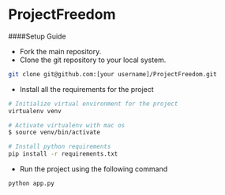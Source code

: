 # ProjectFreedom

####Setup Guide
+ Fork the main repository.
+ Clone the git repository to your local system.
```bash
git clone git@github.com:[your username]/ProjectFreedom.git
```

+ Install all the requirements for the project

```bash
# Initialize virtual environment for the project
virtualenv venv

# Activate virtualenv with mac os
$ source venv/bin/activate

# Install python requirements
pip install -r requirements.txt
```

+ Run the project using the following command
```bash
python app.py
```
